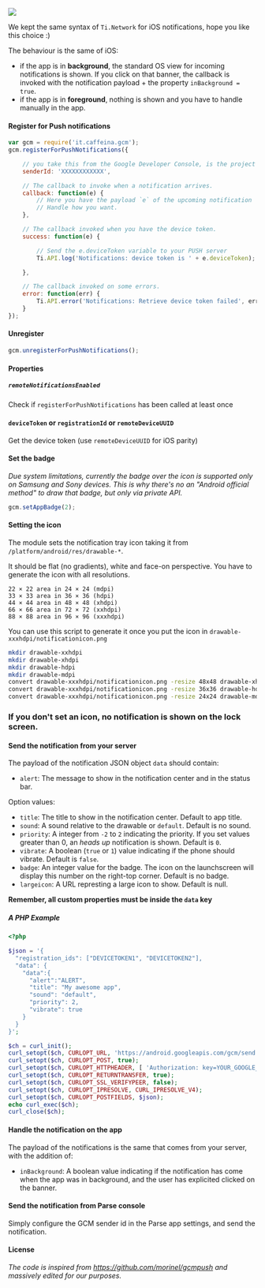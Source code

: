 ![](http://f.cl.ly/items/1R2w3k1T3o1p3v0h2F2W/gcm.jpg)

We kept the same syntax of `Ti.Network` for iOS notifications, hope you like this choice :)

The behaviour is the same of iOS:

* if the app is in **background**, the standard OS view for incoming notifications is shown. If you click on that banner, the callback is invoked with the notification payload + the property `inBackground = true`.
* if the app is in **foreground**, nothing is shown and you have to handle manually in the app.

#### Register for Push notifications

```js
var gcm = require('it.caffeina.gcm');
gcm.registerForPushNotifications({

	// you take this from the Google Developer Console, is the project ID
	senderId: 'XXXXXXXXXXXX',

	// The callback to invoke when a notification arrives.
	callback: function(e) {
		// Here you have the payload `e` of the upcoming notification
		// Handle how you want.
	},

	// The callback invoked when you have the device token.
	success: function(e) {

		// Send the e.deviceToken variable to your PUSH server
		Ti.API.log('Notifications: device token is ' + e.deviceToken);

	},

	// The callback invoked on some errors.
	error: function(err) {
		Ti.API.error('Notifications: Retrieve device token failed', err);
	}
});
```

#### Unregister

```js
gcm.unregisterForPushNotifications();
```

#### Properties

##### `remoteNotificationsEnabled`

Check if `registerForPushNotifications` has been called at least once

#### `deviceToken` or `registrationId` or `remoteDeviceUUID`

Get the device token (use `remoteDeviceUUID` for iOS parity)

#### Set the badge

*Due system limitations, currently the badge over the icon is supported only on Samsung and Sony devices. This is why there's no an "Android official method" to draw that badge, but only via private API.*

```js
gcm.setAppBadge(2);
```

#### Setting the icon

The module sets the notification tray icon taking it from `/platform/android/res/drawable-*`.

It should be flat (no gradients), white and face-on perspective. You have to generate the icon with all resolutions.

```
22 × 22 area in 24 × 24 (mdpi)
33 × 33 area in 36 × 36 (hdpi)
44 × 44 area in 48 × 48 (xhdpi)
66 × 66 area in 72 × 72 (xxhdpi)
88 × 88 area in 96 × 96 (xxxhdpi)
```

You can use this script to generate it once you put the icon in `drawable-xxxhdpi/notificationicon.png`

```sh
mkdir drawable-xxhdpi
mkdir drawable-xhdpi
mkdir drawable-hdpi
mkdir drawable-mdpi
convert drawable-xxxhdpi/notificationicon.png -resize 48x48 drawable-xhdpi/notificationicon.png
convert drawable-xxxhdpi/notificationicon.png -resize 36x36 drawable-hdpi/notificationicon.png
convert drawable-xxxhdpi/notificationicon.png -resize 24x24 drawable-mdpi/notificationicon.png
```

### If you don't set an icon, no notification is shown on the lock screen.

#### Send the notification from your server

The payload of the notification JSON object `data` should contain:

* `alert`: The message to show in the notification center and in the status bar.

Option values:

* `title`: The title to show in the notification center. Default to app title.
* `sound`: A sound relative to the drawable or `default`. Default is no sound.
* `priority`: A integer from `-2` to `2` indicating the priority. If you set values greater than 0, an *heads up* notification is shown. Default is `0`.
* `vibrate`: A boolean (`true` or `1`) value indicating if the phone should vibrate. Default is `false`.
* `badge`: An integer value for the badge. The icon on the launchscreen will display this number on the right-top corner. Default is no badge.
* `largeicon`: A URL represting a large icon to show. Default is null.

**Remember, all custom properties must be inside the `data` key**

##### A PHP Example

```php
<?php

$json = '{
  "registration_ids": ["DEVICETOKEN1", "DEVICETOKEN2"],
  "data": {
    "data":{
      "alert":"ALERT",
      "title": "My awesome app",
      "sound": "default",
      "priority": 2,
      "vibrate": true
    }
  }
}';

$ch = curl_init();
curl_setopt($ch, CURLOPT_URL, 'https://android.googleapis.com/gcm/send');
curl_setopt($ch, CURLOPT_POST, true);
curl_setopt($ch, CURLOPT_HTTPHEADER, [ 'Authorization: key=YOUR_GOOGLE_KEY', 'Content-Type: application/json' ]);
curl_setopt($ch, CURLOPT_RETURNTRANSFER, true);
curl_setopt($ch, CURLOPT_SSL_VERIFYPEER, false);
curl_setopt($ch, CURLOPT_IPRESOLVE, CURL_IPRESOLVE_V4);
curl_setopt($ch, CURLOPT_POSTFIELDS, $json);
echo curl_exec($ch);
curl_close($ch);
```

#### Handle the notification on the app

The payload of the notifications is the same that comes from your server, with the addition of:

* `inBackground`: A boolean value indicating if the notification has come when the app was in background, and the user has explicited clicked on the banner.

#### Send the notification from Parse console

Simply configure the GCM sender id in the Parse app settings, and send the notification.

#### License

*The code is inspired from https://github.com/morinel/gcmpush and massively edited for our purposes.*
